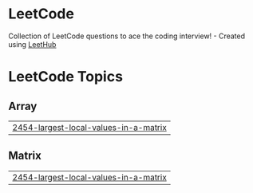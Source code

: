 # LeetCode
Collection of LeetCode questions to ace the coding interview! - Created using [LeetHub](https://github.com/QasimWani/LeetHub)

<!---LeetCode Topics Start-->
# LeetCode Topics
## Array
|  |
| ------- |
| [2454-largest-local-values-in-a-matrix](https://github.com/ajtravis/LeetCode/tree/master/2454-largest-local-values-in-a-matrix) |
## Matrix
|  |
| ------- |
| [2454-largest-local-values-in-a-matrix](https://github.com/ajtravis/LeetCode/tree/master/2454-largest-local-values-in-a-matrix) |
<!---LeetCode Topics End-->